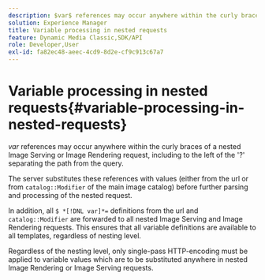 ```yaml
---
description: $var$ references may occur anywhere within the curly braces of a nested Image Serving or Image Rendering request, including to the left of the '?' separating the path from the query.
solution: Experience Manager
title: Variable processing in nested requests
feature: Dynamic Media Classic,SDK/API
role: Developer,User
exl-id: fa82ec48-aeec-4cd9-8d2e-cf9c913c67a7
---
```

# Variable processing in nested requests{#variable-processing-in-nested-requests}

$var$ references may occur anywhere within the curly braces of a nested Image Serving or Image Rendering request, including to the left of the '?' separating the path from the query.

The server substitutes these references with values (either from the url or from `catalog::Modifier` of the main image catalog) before further parsing and processing of the nested request.

In addition, all `$ *[!DNL var]*=` definitions from the url and `catalog::Modifier` are forwarded to all nested Image Serving and Image Rendering requests. This ensures that all variable definitions are available to all templates, regardless of nesting level.

Regardless of the nesting level, only single-pass HTTP-encoding must be applied to variable values which are to be substituted anywhere in nested Image Rendering or Image Serving requests.
